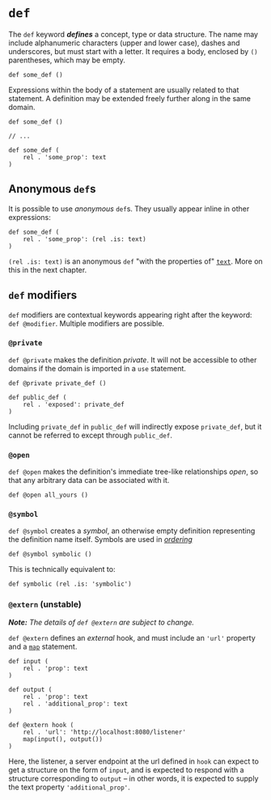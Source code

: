 # `def`

The `def` keyword ***defines*** a concept, type or data structure. The name may include alphanumeric characters (upper and lower case), dashes and underscores, but must start with a letter. It requires a body, enclosed by `()` parentheses, which may be empty.

```ontol
def some_def ()
```

Expressions within the body of a statement are usually related to that statement. A definition may be extended freely further along in the same domain.

```ontol
def some_def ()

// ...

def some_def (
    rel . 'some_prop': text
)
```


## Anonymous `def`s

It is possible to use _anonymous_ `def`s. They usually appear inline in other expressions:

```ontol
def some_def (
    rel . 'some_prop': (rel .is: text)
)
```

`(rel .is: text)` is an anonymous `def` "with the properties of" [`text`](primitives.md#text). More on this in the next chapter.


## `def` modifiers

`def` modifiers are contextual keywords appearing right after the keyword: `def @modifier`. Multiple modifiers are possible.


### `@private`

`def @private` makes the definition *private*. It will not be accessible to other domains if the domain is imported in a `use` statement.

```ontol
def @private private_def ()

def public_def (
    rel . 'exposed': private_def
)
```

Including `private_def` in `public_def` will indirectly expose `private_def`, but it cannot be referred to except through `public_def`.


### `@open`

`def @open` makes the definition's immediate tree-like relationships _open_, so that any arbitrary data can be associated with it.

```ontol
def @open all_yours ()
```


### `@symbol`

`def @symbol` creates a _symbol_, an otherwise empty definition representing the definition name itself. Symbols are used in [_ordering_](interfaces.md#ordering)

```ontol
def @symbol symbolic ()
```

This is technically equivalent to:

```ontol
def symbolic (rel .is: 'symbolic')
```


### `@extern` (unstable)

***Note:*** _The details of `def @extern` are subject to change._

`def @extern` defines an _external_ hook, and must include an `'url'` property and a [`map`](map.md) statement.

```ontol
def input (
    rel . 'prop': text
)

def output (
    rel . 'prop': text
    rel . 'additional_prop': text
)

def @extern hook (
    rel . 'url': 'http://localhost:8080/listener'
    map(input(), output())
)
```

Here, the listener, a server endpoint at the url defined in `hook` can expect to get a structure on the form of `input`, and is expected to respond with a structure corresponding to `output` – in other words, it is expected to supply the text property `'additional_prop'`.
